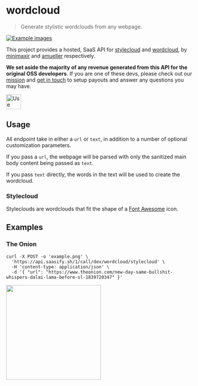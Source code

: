 # wordcloud

> Generate stylistic wordclouds from any webpage.

<a href="https://wordcloud.saasify.sh">
  <img
    src="https://raw.githubusercontent.com/saasify-sh/saasify/master/examples/python/wordcloud/examples/promo.png"
    alt="Example images"
  />
</a>

This project provides a hosted, SaaS API for [stylecloud](https://github.com/minimaxir/stylecloud) and [wordcloud](https://github.com/amueller/word_cloud), by [minimaxir](https://github.com/minimaxir) and [amueller](https://github.com/amueller) respectively.

**We set aside the majority of any revenue generated from this API for the original OSS developers**. If you are one of these devs, please check out our [mission](https://saasify.sh/#/mission) and [get in touch](https://saasify.sh/#/support) to setup payouts and answer any questions you may have.

<a href="https://wordcloud.saasify.sh">
  <img
    src="https://badges.saasify.sh"
    height="40"
    alt="Use Hosted API"
  />
</a>

## Usage

All endpoint take in either a `url` or `text`, in addition to a number of optional customization parameters.

If you pass a `url`, the webpage will be parsed with only the sanitized main body content being passed as `text`.

If you pass `text` directly, the words in the text will be used to create the wordcloud.

### Stylecloud

Styleclouds are wordclouds that fit the shape of a [Font Awesome]() icon.

## Examples

### The Onion

```
curl -X POST -o 'example.png' \
  'https://api.saasify.sh/1/call/dev/wordcloud/stylecloud' \
  -H 'content-type: application/json' \
  -d '{ "url": "https://www.theonion.com/new-day-same-bullshit-whispers-dalai-lama-before-sl-1839720347" }'
```

<img src="https://raw.githubusercontent.com/saasify-sh/saasify/master/examples/python/wordcloud/examples/stylecloud.png" width="256" />

